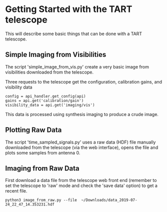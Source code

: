 # Getting Started with the TART telescope

This will describe some basic things that can be done with a TART telescope. 

## Simple Imaging from Visibilities

The script 'simple_image_from_vis.py' create  a very basic image from visibilities downloaded from the telescope.

Three requests to the telescope get the configuration, calibration gains, and visibility data

    config = api_handler.get_config(api)
    gains = api.get('calibration/gain')
    visibility_data = api.get('imaging/vis')
    
This data is processed using synthesis imaging to produce a crude image.

## Plotting Raw Data

The script 'time_sampled_signals.py' uses a raw data (HDF) file manually downloaded from the telescope (via the web interface), opens the file and plots some samples from antenna 0. 


## Imaging from Raw Data

First download a data file from the telescope web front end (remember to set the telescope to 'raw' mode and check the 'save data' option) to get a recent file.

    python3 image_from_raw.py --file  ~/Downloads/data_2019-07-24_22_47_14.353231.hdf
